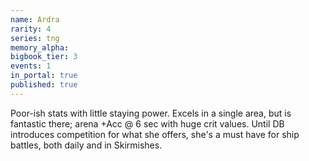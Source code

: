 ```yaml
---
name: Ardra
rarity: 4
series: tng
memory_alpha:
bigbook_tier: 3
events: 1
in_portal: true
published: true
---
```


Poor-ish stats with little staying power. Excels in a single area, but is fantastic there; arena +Acc @ 6 sec with huge crit values. Until DB introduces competition for what she offers, she's a must have for ship battles, both daily and in Skirmishes.
